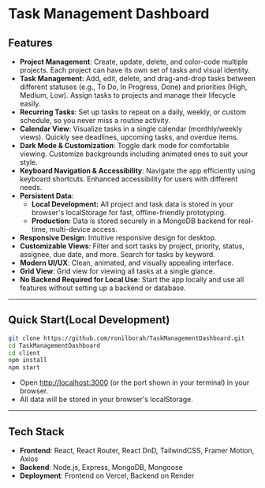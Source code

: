 # Task Management Dashboard

## Features
- **Project Management**: Create, update, delete, and color-code multiple projects. Each project can have its own set of tasks and visual identity.
- **Task Management**: Add, edit, delete, and drag-and-drop tasks between different statuses (e.g., To Do, In Progress, Done) and priorities (High, Medium, Low). Assign tasks to projects and manage their lifecycle easily.
- **Recurring Tasks**: Set up tasks to repeat on a daily, weekly, or custom schedule, so you never miss a routine activity.
- **Calendar View**: Visualize tasks in a single calendar (monthly/weekly views). Quickly see deadlines, upcoming tasks, and overdue items.
- **Dark Mode & Customization**: Toggle dark mode for comfortable viewing. Customize backgrounds including animated ones to suit your style.
- **Keyboard Navigation & Accessibility**: Navigate the app efficiently using keyboard shortcuts. Enhanced accessibility for users with different needs.
- **Persistent Data**: 
  - **Local Development:** All project and task data is stored in your browser's localStorage for fast, offline-friendly prototyping.
  - **Production:** Data is stored securely in a MongoDB backend for real-time, multi-device access.
- **Responsive Design**: Intuitive responsive design for desktop.
- **Customizable Views**: Filter and sort tasks by project, priority, status, assignee, due date, and more. Search for tasks by keyword.
- **Modern UI/UX**: Clean, animated, and visually appealing interface.
- **Grid View**: Grid view for viewing all tasks at a single glance.
- **No Backend Required for Local Use**: Start the app locally and use all features without setting up a backend or database.

---

## Quick Start(Local Development)
```sh
git clone https://github.com/ronilborah/TaskManagementDashboard.git
cd TaskManagementDashboard
cd client
npm install
npm start
```
- Open [http://localhost:3000](http://localhost:3000) (or the port shown in your terminal) in your browser.
- All data will be stored in your browser's localStorage.

---

## Tech Stack
- **Frontend**: React, React Router, React DnD, TailwindCSS, Framer Motion, Axios
- **Backend**: Node.js, Express, MongoDB, Mongoose
- **Deployment**: Frontend on Vercel, Backend on Render


